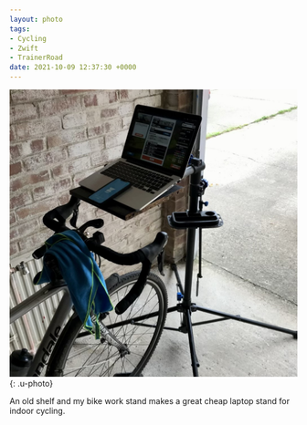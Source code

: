 ```yaml
---
layout: photo
tags:
- Cycling
- Zwift
- TrainerRoad
date: 2021-10-09 12:37:30 +0000
---
```

![](/img/6c62377a312734071700efe4db9a4c12f617a107f93da4a2304c206efe0b0902.jpeg){: .u-photo}
  
An old shelf and my bike work stand makes a great cheap laptop stand for indoor cycling.
